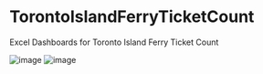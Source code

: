 # TorontoIslandFerryTicketCount
Excel Dashboards for Toronto Island Ferry Ticket Count

![image](https://github.com/user-attachments/assets/2d3522ae-4177-484b-85b6-c5e46dadfcc5)
![image](https://github.com/user-attachments/assets/71817479-2a31-4b97-9bfd-b68891ac305c)
